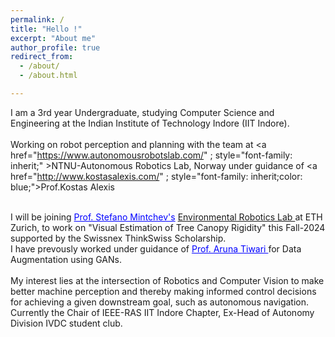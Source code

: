 ```yaml
---
permalink: /
title: "Hello !" 
excerpt: "About me"
author_profile: true
redirect_from: 
  - /about/
  - /about.html

--- 
```



<div class="about_image">

  I am a 3rd year Undergraduate, studying Computer Science and Engineering at the Indian Institute of Technology Indore (IIT Indore).
  <br>
  <br>
  Working on robot perception and planning with the team at <a href="https://www.autonomousrobotslab.com/"  ; style="font-family:  inherit;" >NTNU-Autonomous Robotics Lab, Norway </a> under guidance of 
  <a href="http://www.kostasalexis.com/" ;  style="font-family: inherit;color: blue;">Prof.Kostas Alexis </a>

  <br>
  I will be joining <a href="https://usys.ethz.ch/en/people/profile.MjczNjI4.TGlzdC8yODUyLDMyMDE5NzIyMg==.html" ; style="font-family: inherit;color: blue;"> Prof. Stefano Mintchev's</a> <a href="https://usys.ethz.ch/en/people/profile.MjczNjI4.TGlzdC8yODUyLDMyMDE5NzIyMg==.html"; style="font-family: inherit; ">Environmental Robotics Lab </a> at ETH Zurich, to work on "Visual Estimation of Tree Canopy Rigidity" this Fall-2024 supported by the Swissnex ThinkSwiss Scholarship.

  <br>
  I have prevously worked under guidance of <a href="https://www.iiti.ac.in/people/~artiwari/" style="font-family: inherit;color: blue;">Prof. Aruna Tiwari </a> for Data Augmentation using GANs.

  <br>
  <br>
  My interest lies at the intersection of Robotics and Computer Vision to make better machine perception and thereby making informed control decisions for achieving a given downstream goal, such as autonomous navigation.
  
  <br>
  Currently the Chair of IEEE-RAS IIT Indore Chapter, Ex-Head of Autonomy Division IVDC student club.

  


</div>
